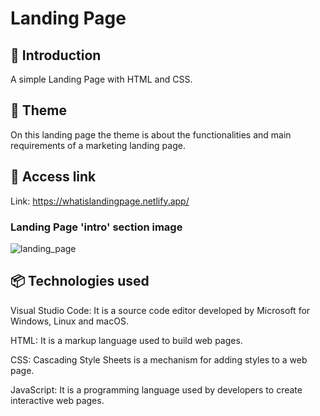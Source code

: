 # Landing Page

## 🚀 Introduction
A simple Landing Page with HTML and CSS.

## 💬 Theme
On this landing page the theme is about the functionalities and main requirements of a marketing landing page.

## 🔗 Access link
Link: https://whatislandingpage.netlify.app/

### Landing Page 'intro' section image
![landing_page](https://github.com/gabrielasodias/landing-page/assets/148500521/2b473d10-807e-4cfb-acc8-46032b6c1cea)

## 📦 Technologies used

Visual Studio Code: It is a source code editor developed by Microsoft for Windows, Linux and macOS.

HTML: It is a markup language used to build web pages.

CSS: Cascading Style Sheets is a mechanism for adding styles to a web page.

JavaScript: It is a programming language used by developers to create interactive web pages.
